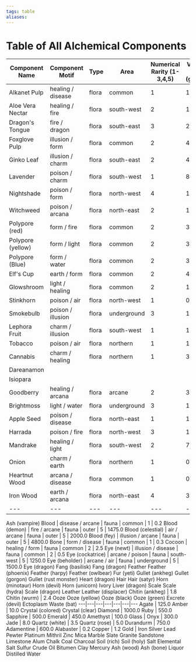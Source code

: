 ```yaml
---
tags: table
aliases:
---
```

# Table of All Alchemical Components

Component Name | Component Motif | Type | Area | Numerical Rarity (1-3,4,5) | Value (sp per unit (gal/lb/carat)) | Notes
---|---|---|---|---|---|---
Alkanet Pulp | healing / disease | flora | common | 1 | 1.0
Aloe Vera Nectar | healing / fire | flora | south-west | 2 | 12.0
Dragon's Tongue | fire / dragon | flora | south-east | 3 | 21.2
Foxglove Pulp | illusion / form | flora | common | 2 | 4.5
Ginko Leaf | illusion / charm | flora | south-east | 2 | 4.0
Lavender | poison / charm | flora | south-west | 1 | 8.5
Nightshade | poison / form | flora | north-west | 4 | 120.0
Witchweed | poison / arcana | flora | north-east | 2 | 1.2
Polypore (red) | form / fire | flora | common | 2 | 3.6
Polypore (yellow) | form / light | flora | common | 2 | 3.2
Polypore (Blue) | form / water | flora | common | 2 | 3.3
Elf's Cup | earth / form | flora | common | 2 | 4.6
Glowshroom | light / healing | flora | common | 2 | 1.2
Stinkhorn | poison / air | flora | north-west | 1 | 0.4
Smokebulb | poison / illusion | flora | underground | 3 | 10.0
Lephora Fruit | charm / illusion | flora | south-west | 1 | 13.2
Tobacco | poison / air | flora | northern | 1 | 1.2 
Cannabis | charm / healing | flora | northern | 1 | 3.6 
Dareanamon |
Isiopara |
Goodberry | healing / arcana | flora | arcane | 2 | 3.5
Brightmoss | light / water | flora | underground | 3 | 18.0
Apple Seed | poison / disease | flora | north-east | 1 | 1.4
Harrada | poison / fire | flora | north-west | 3 | 18.2
Mandrake | healing / light | flora | south-west | 2 | 7.6
Onion | charm / earth | flora | northern | 1 | 0.1
Heartnut Wood | arcana / disease | flora | common | 1 | 0.1
Iron Wood | earth / arcana | flora | north-east | 4 | 30.0
---|---|---|---|---|---|---
Ash (vampire)
Blood | disease / arcane | fauna | common | 1 | 0.2
Blood (demon) | fire / arcane | fauna | outer | 5 | 1475.0
Blood (celestial) | air / arcane | fauna | outer | 5 | 2000.0
Blood (fey) | illusion / arcane | fauna | outer | 5 | 4800.0
Bone | form / disease | fauna | common | 1 | 0.3
Cocoon | healing / form | fauna | common | 2 | 2.5
Eye (newt) | illusion / disease | fauna | common | 2 | 0.5
Eye (cockatrice) | arcane / poison | fauna | south-west | 5 | 1250.0
Eye (beholder) | arcane / air | fauna | underground | 5 | 1500.0
Eye (dragon)
Fang (basilisk)
Fang (dragon)
Feather
Feather (phoenix)
Feather (harpy)
Feather (owlbear)
Fur (yeti)
Gullet (ankheg)
Gullet (gorgon)
Gullet (rust monster)
Heart (dragon)
Hair
Hair (satyr)
Horn (minotaur)
Horn (devil)
Horn (unicorn)
Ivory
Liver (dragon)
Scale
Scale (hydra)
Scale (dragon)
Leather
Leather (displacer)
Chitin (ankheg) | 1.8
Chitin (wurm) | 2.4
Ooze
Ooze (yellow)
Ooze (black)
Ooze (green)
Excrete (devil)
Ectoplasm
Waste (bat)
---|---|---|---|---|---|---
Agate | 125.0
Amber | 10.0
Crystal (colored)
Crystal (clear)
Diamond | 1000.0
Ruby | 550.0
Sapphire | 500.0
Emerald | 450.0
Amethyst | 100.0
Glass | 
Onyx | 300.0
Jade | 8.0
Quartz (white) | 3.5
Quartz (rose) | 5.0
Durandurm | 750.0
Adamentine | 600.0
Alabaster | 0.2
Copper | 1.2
Gold |
Iron
Silver
Lead
Pewter
Platinum
Mithril
Zinc
Mica
Marble
Slate
Granite
Sandstone
Limestone
Alum
Chalk
Coal
Charcoal
Soil (rich)
Soil (holy)
Salt
Elemental Salt
Sulfur
Crude Oil
Bitumen
Clay
Mercury
Ash (wood)
Ash (bone)
Liquor
Distilled Water